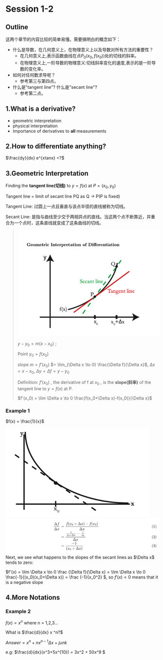 # Session 1-2

## Outline
这两个章节的内容比较的简单易懂。需要搞明白的概念如下： 

- 什么是导数，在几何意义上，在物理意义上以及导数对所有方法的重要性？
  - 在几何意义上,表示函数曲线在点$P_0(x_0,f(x_0))$处的切线的斜率。
  - 在物理意义上,一阶导数的物理意义:切线斜率变化的速度,表示的是一阶导数的变化率。
- 如何对任何数求导呢？
  - 参考第三与第四点。
- 什么是"tangent line"? 什么是"secant line"?
  - 参考第二点。
## 1.What is a derivative?

- geometric interpretation
- physical interpretation
- Importance of derivatives to **all** measurements

## 2.How to differentiate anything?

$\frac{dy}{dx} e^{xtanx} =?$

## 3.Geometric Interpretation

Finding the **tangent line(切线)** to $y = f(x)$  at $P = (x_0,y_0)$

Tangent line = limit of secant line PQ as Q -> P(P is fixed) 

Tangent Line: 过圆上一点且垂直与该点半径的直线被称为切线。  

Secant Line: 是指与曲线至少交于两相异点的直线。当这两个点不断靠近，并重合为一个点时，这条直线就变成了这条曲线的切线。
> <img src="image-20220713170138936.png" alt="image-20220713170138936" style="zoom:80%;" />
>
> $y - y_0 = m (x - x_0)$ ; 
>
> Point $y_0= f(x_0)$ 
>
> slope $m = f'(x_0)$  $= \lim_{\Delta x \to 0} \frac{\Delta f}{\Delta x}$, $\Delta x = x - x_0$, $\Delta y = \Delta f = y - y_0$
>
> Definition: $f'(x_0)$ , the derivative of f at $x_0$ , is the **slope(斜率)** of the tangent line to $y = f(x)$ at P.
>
> $f'(x_0) = \lim \Delta x \to 0 \frac{f(x_0+\Delta x)-f(x_0)}{\Delta x}$
>
### Example 1

$f(x) = \frac{1}{x}$ 

<img src="image-20220713173034781.png" alt="image-20220713173034781" style="zoom:80%;" />
<img src="image.png" alt="image" style="zoom:80%;" />
Next, we see what happens to the slopes of the secant lines as $\Delta x$ tends to zero:

$f'(x) = \lim \Delta x \to 0 \frac {\Delta f}{\Delta x} = \lim \Delta x \to 0 \frac{-1}{(x_0)(x_0+\Delta x)} = \frac {-1}{x_0^2} $, so $f'(x) < 0$ means that it is a negative slope

## 4.More Notations

### Example 2

$f(x) = x ^n$ where n = 1,2,3...

What is $\frac{d}{dx} x ^n?$

$Answer = x^n + nx^{n-1} \Delta x + junk$

e.g: $\frac{d}{dx}(x^3+5x^{10}) = 3x^2 + 50x^9 $

